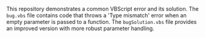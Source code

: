 This repository demonstrates a common VBScript error and its solution. The `bug.vbs` file contains code that throws a 'Type mismatch' error when an empty parameter is passed to a function.  The `bugSolution.vbs` file provides an improved version with more robust parameter handling.